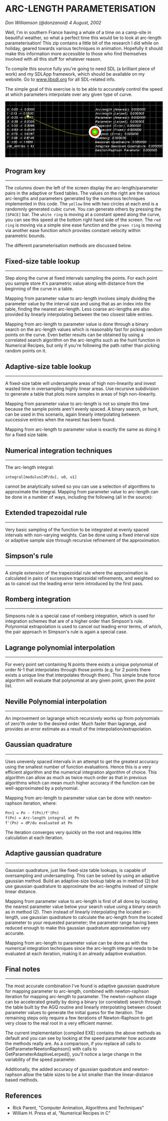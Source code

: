 # ARC-LENGTH PARAMETERISATION
*Don Williamson (@donzanoid) 4 August, 2002*

Well, I'm in southern France having a whale of a time on a camp-site in beautiful weather,
so what a perfect time this would be to look at arc-length parameterisation! This zip
contains a little bit of the research I did while on holiday, geared towards various
techniques in animation. Hopefully it should make this information more accessible to those
who find themselves involved with all this stuff for whatever reason.

To compile this source fully you're going to need SDL (a brilliant piece of work) and
my SDLApp framework, which should be available on my website. Go to www.libsdl.org for
all SDL-related info.

The simple goal of this exercise is to be able to accurately control the speed at which
parameters interpolate over any given type of curve.

<p align="center">
	<img src="ArcLength.gif"/>
</p>

## Program key
---

The columns down the left of the screen display the arc-length/parameter pairs in
the adaptive or fixed tables. The values on the right are the various arc-lengths and
parameters generated by the numerous techniques implemented in this code. The `yellow` line
with two circles at each end is a randomnly generated cubic curve. You can generate others
by pressing the `[SPACE]` bar. The `white ring` is moving at a constant speed along the curve,
you can see this speed at the bottom right hand side of the screen. The `red ring` is
moving via a simple sine ease function and the `green ring` is moving via another ease
function which provides constant velocity within parametric bounds.

The different parameterisation methods are discussed below.

## Fixed-size table lookup
---

Step along the curve at fixed intervals sampling the points. For each point you sample
store it's parametric value along with distance from the beginning of the curve in a
table.

Mapping from parameter value to arc-length involves simply dividing the parameter
value by the interval size and using that as an index into the table, finding the
nearest arc-length. Less coarse arc-lengths are also provided by linearly interpolating
between the two closest table entries.

Mapping from arc-length to parameter value is done through a binary search on the
arc-length values which is reasonably fast for picking random points on the curve. Even
better results can be obtained by using a correlated search algorithm on the arc-lengths
such as the hunt function in Numerical Recipes, but only if you're following the path
rather than picking random points on it.

## Adaptive-size table lookup
---

A fixed-size table will undersample areas of high non-linearity and invest wasted time
in oversampling highly linear areas. Use recursive subdivision to generate a table that
plots more samples in areas of high non-linearity.

Mapping from parameter value to arc-length is not so simple this time because the sample
points aren't evenly spaced. A binary search, or hunt, can be used in this scenario, again
linearly interpolating between successive entries when the nearest has been found.

Mapping from arc-length to parameter value is exactly the same as doing it for a fixed
size table.

## Numerical integration techniques
---

The arc-length integral:

	integral[modulus[dP/du], u0, u1]

cannot be analytically solved so you can use a selection of algorithms to approximate
the integral. Mapping from parameter value to arc-length can be done in a number of ways,
including the following (all in the source):

## Extended trapezoidal rule
---

Very basic sampling of the function to be integrated at evenly spaced intervals
with non-varying weights. Can be done using a fixed interval size or adaptive
sample size through recursive refinement of the approximation.

## Simpson's rule
---

A simple extension of the trapezoidal rule where the approximation is calculated
in pairs of sucsessive trapezoidal refinements, and weighted so as to cancel out
the leading error term introduced by the first pass.

## Romberg integration
---

Simpsons rule is a special case of romberg integration, which is used for
integration schemes that are of a higher order than Simpson's rule. Polynomial
extrapolation is used to cancel out leading error terms, of which, the pair
approach in Simpson's rule is again a special case.

## Lagrange polynomial interpolation
---

For every point set containing N points there exists a unique polynomial of
order N-1 that interpolates through those points (e.g. for 2 points there
exists a unique line that interpolates through them). This simple brute
force algorithm will evaluate that polynomial at any given point, given
the point list.

## Neville Polynomial interpolation
---

An improvement on lagrange which recursively works up from polynomials of
zero'th order to the desired order. Much faster than lagrange, and provides
an error estimate as a result of the interpolation/extrapolation.

## Gaussian quadrature
---

Uses unevenly spaced intervals in an attempt to get the greatest accuracy using
the smallest number of function evaluations. Hence this is a very efficient
algorithm and the numerical integration algorithm of choice. This algorithm
can allow as much as twice much order as that in previous algorithms which can
mean much higher accuracy if the function can be well-approximated by a polynomial.

Mapping from arc-length to parameter value can be done with newton-raphson iteration,
where:

	Pn+1 = Pn - f(Pn)/f'(Pn)
	f(Pn) = Arc-length integral at Pn
	f'(Pn) = dP/du evaluated at Pn

The iteration converges very quickly on the root and requires little calculation at each
iteration.

## Adaptive gaussian quadrature
---

Gaussian quadrature, just like fixed-size table lookups, is capable of oversampling and
undersampling. This can be solved by using an adaptive gaussian method. Build an
adaptive-size lookup table as in method (2) but use gaussian quadrature to approximate
the arc-lengths instead of simple linear distance.

Mapping from parameter value to arc-length is first of all done by locating the nearest
parameter value below your search value using a binary search as in method (2). Then
instead of linearly interpolating the located arc-length, use gaussian quadrature to
calculate the arc-length from the located parameter to your requested parameter; the
parameter range having been reduced enough to make this gaussian quadrature approximation
very accurate.

Mapping from arc-length to parameter value can be done as with the numerical integration
techniques since the arc-length integral needs to be evaluated at each iteration, making
it an already adaptive evaluation.

## Final notes
---

The most accurate combination I've found is adaptive gaussian quadrature for mapping
parameter to arc-length, combined with newton-raphson iteration for mapping arc-length
to parameter. The newton-raphson stage can be accelerated greatly by doing a binary
(or correlated) search through the table built by the AGQ routine and linearly
interpolating between closest parameter values to generate the initial guess for the
iteration. The remaining steps only require a few iterations of Newton-Raphson to
get very close to the real root in a very efficient manner.

The current implementation (compiled EXE) contains the above methods as default and you
can see by looking at the speed parameter how accurate the methods really are. As a
comparison, if you replace all calls to GetParameterNewtonRaphson() with calls to
GetParameterAdaptiveLerped(), you'll notice a large change in the variability of the
speed parameter.

Additionally, the added accuracy of gaussian quadrature and newton-raphson allow the
table sizes to be a lot smaller than the linear-distance based methods.


## References

* Rick Parent, "Computer Animation, Algorithms and Techniques"
* William H. Press et al, "Numerical Recipes in C"


